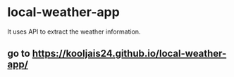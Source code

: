 # local-weather-app
It uses API to extract the weather information.
## go to https://kooljais24.github.io/local-weather-app/ 
